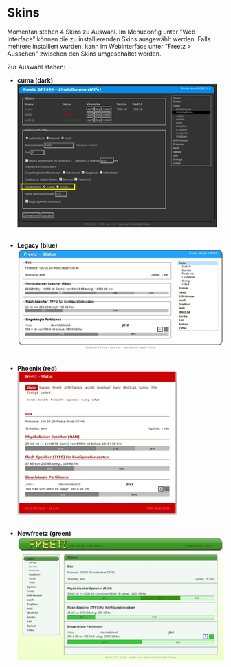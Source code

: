 # Skins

Momentan stehen 4 Skins zu Auswahl. Im Menuconfig unter "Web Interface"
können die zu installierenden Skins ausgewählt werden. Falls mehrere 
installiert wurden, kann im Webinterface unter "Freetz > Aussehen"
zwischen den Skins umgeschaltet werden.<br>

Zur Auswahl stehen:

 * **cuma (dark)**<br>
   [![Skin cuma](../../docs/screenshots/999-MOD_dark-skin.png)](../../docs/screenshots/000-MOD_dark-skin.png)<br><br>

 * **Legacy (blue)**<br>
   [![Skin legacy](../../docs/screenshots/240_md.jpg)](../../docs/screenshots/240.jpg)<br><br>

 * **Phoenix (red)**<br>
   [![Skin phoenix](../../docs/screenshots/241_md.jpg)](../../docs/screenshots/241.jpg)<br><br>

 * **Newfreetz (green)**<br>
   [![Skin Legacynewfreetz](../../docs/screenshots/242_md.jpg)](../../docs/screenshots/242.jpg)<br><br>
   
